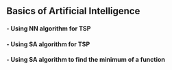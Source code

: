 ## Basics of Artificial Intelligence
#### - Using NN algorithm for TSP 
#### - Using SA algorithm for TSP 
#### - Using SA algorithm to find the minimum of a function

